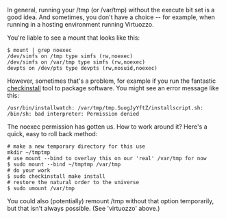 <!--
.. title: Getting around tmpfs 'noexec' problems
.. date: 2010/03/16 13:37
.. slug: getting-around-tmpfs-noexec-problems
.. tags:
.. link:
.. description:
-->

In general, running your /tmp (or /var/tmp) without the execute bit set is a good idea. And sometimes, you don't have a choice -- for example, when running in a hosting environment running Virtuozzo.

You're liable to see a mount that looks like this:
``` console
$ mount | grep noexec
/dev/simfs on /tmp type simfs (rw,noexec)
/dev/simfs on /var/tmp type simfs (rw,noexec)
devpts on /dev/pts type devpts (rw,nosuid,noexec)
```

However, sometimes that's a problem, for example if you run the fantastic [checkinstall](http://www.asic-linux.com.mx/~izto/checkinstall/) tool to package software. You might see an error message like this:

```
/usr/bin/installwatch: /var/tmp/tmp.SuogJyYftZ/installscript.sh: /bin/sh: bad interpreter: Permission denied
```

The noexec permission has gotten us. How to work around it?
Here's a quick, easy to roll back method:

``` console
# make a new temporary directory for this use
mkdir ~/tmptmp
# use mount --bind to overlay this on our 'real' /var/tmp for now
$ sudo mount --bind ~/tmptmp /var/tmp
# do your work
$ sudo checkinstall make install
# restore the natural order to the universe
$ sudo umount /var/tmp 
```

You could also (potentially) remount /tmp without that option temporarily, but that isn't always possible. (See 'virtuozzo' above.)
